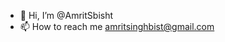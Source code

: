 - 👋 Hi, I’m @AmritSbisht
- 📫 How to reach me amritsinghbist@gmail.com

<!---
AmritSbisht/AmritSbisht is a ✨ special ✨ repository because its `README.md` (this file) appears on your GitHub profile.
You can click the Preview link to take a look at your changes.
--->
